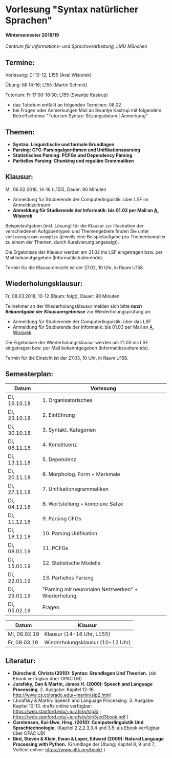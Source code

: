 
# Vorlesung "Syntax natürlicher Sprachen"

#### Wintersemester 2018/19

*Centrum für Informations- und Sprachverarbeitung, LMU München*


## Termine:

Vorlesung: Di 10-12; L155 (Axel Wisiorek)

Übung: Mi 14-16; L155 (Martin Schmitt) 

Tutorium: Fr 17:00-18:30; L155 (Swantje Kastrup) 
- das Tutorium entfällt an folgenden Terminen: 08.02
- bei Fragen oder Anmerkungen Mail an Swantje Kastrup mit folgendem Betreffschema: "Tutorium Syntax: Sitzungsdatum | Anmerkung" 

## Themen:

- **Syntax: Linguistische und formale Grundlagen**
- **Parsing: CFG-Parsingalgorithmen und Unifikationsparsing**
- **Statistisches Parsing: PCFGs und Dependency Parsing**
- **Partielles Parsing: Chunking und reguläre Grammatiken**

## Klausur:

Mi, 06.02.2018, 14-16 (L155), Dauer: 90 Minuten

- Anmeldung für Studierende der Computerlinguistik: über LSF im Anmeldezeitraum 
- **Anmeldung für Studierende der Informatik: bis 01.02 per Mail an [A. Wisiorek](http://cis.lmu.de/personen/mitarbeiter/wisiorek/index.html)**

Beispielaufgaben (inkl. Lösung) für die Klausur zur Illustration der verschiedenen Aufgabentypen und Themengebiete finden Sie unter `vorlesung/exam-examples` (jeweils eine Beispielaufgabe pro Themenkomplex zu einem der Themen, durch Kursivierung angezeigt).

Die Ergebnisse der Klausur werden am 21.02 ins LSF eingetragen bzw. per Mail bekanntgegeben (Informatikstudierende).

Termin für die Klausureinsicht ist der 27.02, 10 Uhr, in Raum U158.



## Wiederholungsklausur:

Fr, 08.03.2018, 10-12 (Raum: folgt), Dauer: 90 Minuten

Teilnehmer an der Wiederholungsklausur melden sich bitte ***nach Bekanntgabe der Klausurergebnisse*** zur Wiederholungsprüfung an:
- Anmeldung für Studierende der Computerlinguistik: über das LSF
- Anmeldung für Studierende der Informatik: bis 01.03 per Mail an [A. Wisiorek](http://cis.lmu.de/personen/mitarbeiter/wisiorek/index.html)

Die Ergebnisse der Wiederholungsklausur werden am 21.03 ins LSF eingetragen bzw. per Mail bekanntgegeben (Informatikstudierende).

Termin für die Einsicht ist der 27.03, 10 Uhr, in Raum U158.




## Semesterplan:

| Datum | Vorlesung 
| ------------- | ------------- | 
| Di, 16.10.18| 1. Organisatorisches | 
| Di, 23.10.18| 2. Einführung |  
| Di, 30.10.18| 3. Syntakt. Kategorien |    
| Di, 06.11.18| 4. Konstituenz |   
| Di, 13.11.18| 5. Dependenz |    
| Di, 20.11.18| 6. Morpholog. Form + Merkmale |    
| Di, 27.11.18| 7. Unifikationsgrammatiken |   
| Di, 04.12.18| 8. Wortstellung + komplexe Sätze |   
| Di, 11.12.18| 9. Parsing CFGs |  
| Di, 18.12.18| 10. Parsing Unifikation |  
| Di, 08.01.19| 11. PCFGs |  
| Di, 15.01.19| 12. Statistische Modelle | 
| Di, 22.01.19| 13. Partielles Parsing  | 
| Di, 29.01.19| "Parsing mit neuronalen Netzwerken" + Wiederholung  | 
| Di, 05.02.19| Fragen  | 


| Datum  | Klausur | 
| ------------- | ------------- | 
| Mi, 06.02.19 | Klausur (14-16 Uhr, L155) | 
| Fr, 08.03.19 | Wiederholungsklausur (10-12 Uhr) | 


## Literatur:

- **Dürscheid, Christa (2010): Syntax: Grundlagen Und Theorien.** (als Ebook verfügbar über OPAC UB)
- **Jurafsky, Dan & Martin, James H. (2009): Speech and Language Processing**. 2. Ausgabe: Kapitel 12-16. http://www.cs.colorado.edu/~martin/slp2.html 
- (Jurafsky & Martin: Speech and Language Processing. 3. Ausgabe: Kapitel 10-13. drafts online verfügbar: https://web.stanford.edu/~jurafsky/slp3/ ; https://web.stanford.edu/~jurafsky/slp3/ed3book.pdf )
- **Carstensen, Kai-Uwe, Hrsg. (2010): Computerlinguistik Und Sprachtechnologie.** (Kapitel 2.2,2.3,3.4 und 3.5; als Ebook verfügbar über OPAC UB)
- **Bird, Steven & Klein, Ewan & Loper, Edward (2009): Natural Language Processing with Python.** (Grundlage der Übung; Kapitel 8, 9 und 7; Volltext online: https://www.nltk.org/book/ ) 
